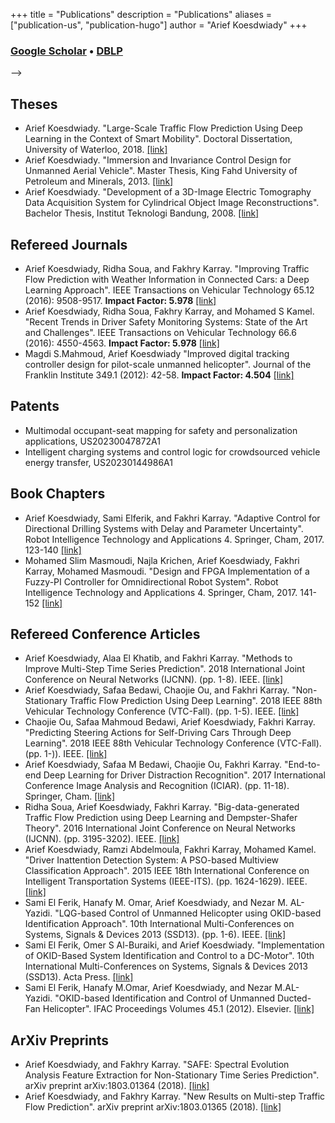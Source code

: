+++
title = "Publications"
description = "Publications"
aliases = ["publication-us", "publication-hugo"]
author = "Arief Koesdwiady"
+++

### [**Google Scholar**](https://scholar.google.com/citations?user=lhZ1EWwAAAAJ&hl=en&oi=ao) • [**DBLP**](https://dblp.uni-trier.de/pers/hd/k/Koesdwiady:Arief)

<!-- 
[<img src="images/pngegg.png">](http://google.com.au/) --> -->
 <!-- [![image alt text](/images/pngegg.png)](https://scholar.google.com/citations?user=lhZ1EWwAAAAJ&hl=en&oi=ao){ width=1%,height:30px } -->
## Theses
* Arief Koesdwiady. "Large-Scale Traffic Flow Prediction Using Deep Learning in the Context of Smart Mobility". Doctoral Dissertation, University of Waterloo, 2018. [[link]](https://uwspace.uwaterloo.ca/handle/10012/13168)
* Arief Koesdwiady. "Immersion and Invariance Control Design for Unmanned Aerial Vehicle". Master Thesis, King Fahd University of Petroleum and Minerals, 2013. [[link]](https://search.proquest.com/openview/c52cdb05d0049b0f20f81d2954c91be6/1?pq-origsite=gscholar&cbl=2026366&diss=y)
* Arief Koesdwiady. "Development of a 3D-Image Electric Tomography Data Acquisition System for Cylindrical Object Image Reconstructions". Bachelor Thesis, Institut Teknologi Bandung, 2008. [[link]](http://digilib.tf.itb.ac.id/gdl.php?mod=browse&op=read&id=--ariefbarka-2182&PHPSESSID=dc3c05fda22217039401a15bc05ced56)

## Refereed Journals
* Arief Koesdwiady, Ridha Soua, and Fakhry Karray. "Improving Traffic Flow Prediction with Weather Information in Connected Cars: a Deep Learning Approach". IEEE Transactions on Vehicular Technology 65.12 (2016): 9508-9517. **Impact Factor: 5.978** [[link]](https://ieeexplore.ieee.org/abstract/document/7501574)
* Arief Koesdwiady, Ridha Soua, Fakhry Karray, and Mohamed S Kamel. "Recent Trends in Driver Safety Monitoring Systems: State of the Art and Challenges". IEEE Transactions on Vehicular Technology 66.6 (2016): 4550-4563. **Impact Factor: 5.978** [[link]](https://ieeexplore.ieee.org/abstract/document/7752938)
* Magdi S.Mahmoud, Arief Koesdwiady "Improved digital tracking controller design for pilot-scale unmanned helicopter". Journal of the Franklin Institute 349.1 (2012): 42-58. **Impact Factor: 4.504** [[link]](https://www.sciencedirect.com/science/article/pii/S0016003211002742)

## Patents
* Multimodal occupant-seat mapping for safety and personalization applications, US20230047872A1
* Intelligent charging systems and control logic for crowdsourced vehicle energy transfer, US20230144986A1
  
## Book Chapters
* Arief Koesdwiady, Sami Elferik, and Fakhri Karray. "Adaptive Control for Directional Drilling Systems with Delay and Parameter Uncertainty". Robot Intelligence Technology and Applications 4. Springer, Cham, 2017. 123-140 [[link]](https://link.springer.com/chapter/10.1007/978-3-319-31293-4_11)
* Mohamed Slim Masmoudi, Najla Krichen, Arief Koesdwiady, Fakhri Karray, Mohamed Masmoudi. "Design and FPGA Implementation of a Fuzzy-PI Controller for Omnidirectional Robot System". Robot Intelligence Technology and Applications 4. Springer, Cham, 2017. 141-152 [[link]](https://link.springer.com/chapter/10.1007/978-3-319-31293-4_12)

## Refereed Conference Articles
* Arief Koesdwiady, Alaa El Khatib, and Fakhri Karray. "Methods to Improve Multi-Step Time Series Prediction". 2018 International Joint Conference on Neural Networks (IJCNN). (pp. 1-8). IEEE. [[link]](https://ieeexplore.ieee.org/abstract/document/8489402)
* Arief Koesdwiady, Safaa Bedawi, Chaojie Ou, and Fakhri Karray. "Non-Stationary Traffic Flow Prediction Using Deep Learning". 2018 IEEE 88th Vehicular Technology Conference (VTC-Fall). (pp. 1-5). IEEE. [[link]](https://ieeexplore.ieee.org/abstract/document/8690756)
* Chaojie Ou, Safaa Mahmoud Bedawi, Arief Koesdwiady, Fakhri Karray. "Predicting Steering Actions for Self-Driving Cars Through Deep Learning". 2018 IEEE 88th Vehicular Technology Conference (VTC-Fall). (pp. 1-)). IEEE. [[link]](https://ieeexplore.ieee.org/abstract/document/8690657)
* Arief Koesdwiady, Safaa M Bedawi, Chaojie Ou, Fakhri Karray. "End-to-end Deep Learning for Driver Distraction Recognition". 2017 International Conference Image Analysis and Recognition (ICIAR). (pp. 11-18). Springer, Cham. [[link]](https://link.springer.com/chapter/10.1007/978-3-319-59876-5_2)
* Ridha Soua, Arief Koesdwiady, Fakhri Karray. "Big-data-generated Traffic Flow Prediction using Deep Learning and Dempster-Shafer Theory". 2016 International Joint Conference on Neural Networks (IJCNN). (pp. 3195-3202). IEEE. [[link]](https://ieeexplore.ieee.org/abstract/document/7727607)
* Arief Koesdwiady, Ramzi Abdelmoula, Fakhri Karray, Mohamed Kamel. "Driver Inattention Detection System: A PSO-based Multiview Classification Approach". 2015 IEEE 18th International Conference on Intelligent Transportation Systems (IEEE-ITS). (pp. 1624-1629). IEEE. [[link]](https://ieeexplore.ieee.org/abstract/document/7313356)
* Sami El Ferik, Hanafy M. Omar, Arief Koesdwiady, and Nezar M. AL-Yazidi. "LQG-based Control of Unmanned Helicopter using OKID-based Identification Approach". 10th International Multi-Conferences on Systems, Signals & Devices 2013 (SSD13). (pp. 1-6). IEEE. [[link]](https://ieeexplore.ieee.org/abstract/document/6564105)
* Sami El Ferik, Omer S Al-Buraiki, and Arief Koesdwiady. "Implementation of OKID-Based System Identification and Control to a DC-Motor". 10th International Multi-Conferences on Systems, Signals & Devices 2013 (SSD13). Acta Press. [[link]](http://www.actapress.com/PaperInfo.aspx?PaperID=455423&reason=500)
* Sami El Ferik, Hanafy M.Omar, Arief Koesdwiady, and Nezar M.AL-Yazidi. "OKID-based Identification and Control of Unmanned Ducted-Fan Helicopter". IFAC Proceedings Volumes 45.1 (2012). Elsevier. [[link]](https://www.sciencedirect.com/science/article/pii/S1474667015350308)

## ArXiv Preprints
* Arief Koesdwiady, and Fakhry Karray. "SAFE: Spectral Evolution Analysis Feature Extraction for Non-Stationary Time Series Prediction". arXiv preprint arXiv:1803.01364 (2018). [[link]](https://arxiv.org/abs/1803.01364)
* Arief Koesdwiady, and Fakhry Karray. "New Results on Multi-step Traffic Flow Prediction". arXiv preprint arXiv:1803.01365 (2018). [[link]](https://arxiv.org/abs/1803.01365)
